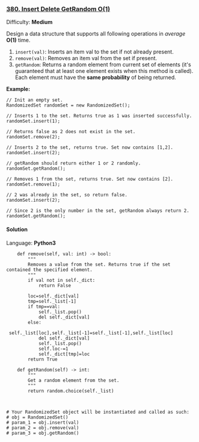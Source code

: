 ### [380\. Insert Delete GetRandom O(1)](https://leetcode.com/problems/insert-delete-getrandom-o1/)

Difficulty: **Medium**


Design a data structure that supports all following operations in _average_ **O(1)** time.

1.  `insert(val)`: Inserts an item val to the set if not already present.
2.  `remove(val)`: Removes an item val from the set if present.
3.  `getRandom`: Returns a random element from current set of elements (it's guaranteed that at least one element exists when this method is called). Each element must have the **same probability** of being returned.

**Example:**

```
// Init an empty set.
RandomizedSet randomSet = new RandomizedSet();

// Inserts 1 to the set. Returns true as 1 was inserted successfully.
randomSet.insert(1);

// Returns false as 2 does not exist in the set.
randomSet.remove(2);

// Inserts 2 to the set, returns true. Set now contains [1,2].
randomSet.insert(2);

// getRandom should return either 1 or 2 randomly.
randomSet.getRandom();

// Removes 1 from the set, returns true. Set now contains [2].
randomSet.remove(1);

// 2 was already in the set, so return false.
randomSet.insert(2);

// Since 2 is the only number in the set, getRandom always return 2.
randomSet.getRandom();
```


#### Solution

Language: **Python3**

```python3
    def remove(self, val: int) -> bool:
        """
        Removes a value from the set. Returns true if the set contained the specified element.
        """
        if val not in self._dict:
            return False
        
        loc=self._dict[val]
        tmp=self._list[-1]
        if tmp==val:
            self._list.pop()
            del self._dict[val]
        else:
            self._list[loc],self._list[-1]=self._list[-1],self._list[loc]
            del self._dict[val]
            self._list.pop()
            self.loc-=1
            self._dict[tmp]=loc
        return True
​
    def getRandom(self) -> int:
        """
        Get a random element from the set.
        """
        return random.choice(self._list)
​
 
​
# Your RandomizedSet object will be instantiated and called as such:
# obj = RandomizedSet()
# param_1 = obj.insert(val)
# param_2 = obj.remove(val)
# param_3 = obj.getRandom()
```
